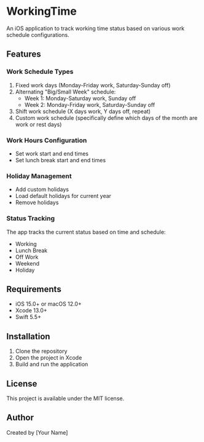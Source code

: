 # WorkingTime

An iOS application to track working time status based on various work schedule configurations.

## Features

### Work Schedule Types
1. Fixed work days (Monday-Friday work, Saturday-Sunday off)
2. Alternating "Big/Small Week" schedule:
   - Week 1: Monday-Saturday work, Sunday off
   - Week 2: Monday-Friday work, Saturday-Sunday off
3. Shift work schedule (X days work, Y days off, repeat)
4. Custom work schedule (specifically define which days of the month are work or rest days)

### Work Hours Configuration
- Set work start and end times
- Set lunch break start and end times

### Holiday Management
- Add custom holidays
- Load default holidays for current year
- Remove holidays

### Status Tracking
The app tracks the current status based on time and schedule:
- Working
- Lunch Break
- Off Work
- Weekend
- Holiday

## Requirements
- iOS 15.0+ or macOS 12.0+
- Xcode 13.0+
- Swift 5.5+

## Installation
1. Clone the repository
2. Open the project in Xcode
3. Build and run the application

## License
This project is available under the MIT license.

## Author
Created by [Your Name] 